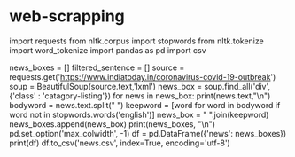# web-scrapping
import requests
from nltk.corpus import stopwords
from nltk.tokenize import word_tokenize
import pandas as pd
import csv

news_boxes = []
filtered_sentence = []
source = requests.get('https://www.indiatoday.in/coronavirus-covid-19-outbreak')
soup = BeautifulSoup(source.text,'lxml')
news_box = soup.find_all('div', {'class' : 'catagory-listing'})
for news in news_box:
   print(news.text,"\n")
   bodyword = news.text.split(" ")
   keepword = [word for word in bodyword if word not in stopwords.words('english')]
   news_box = " ".join(keepword)
   news_boxes.append(news_box)
   print(news_boxes, "\n")
pd.set_option('max_colwidth', -1)
df = pd.DataFrame({'news': news_boxes})
print(df)
df.to_csv('news.csv', index=True, encoding='utf-8')

